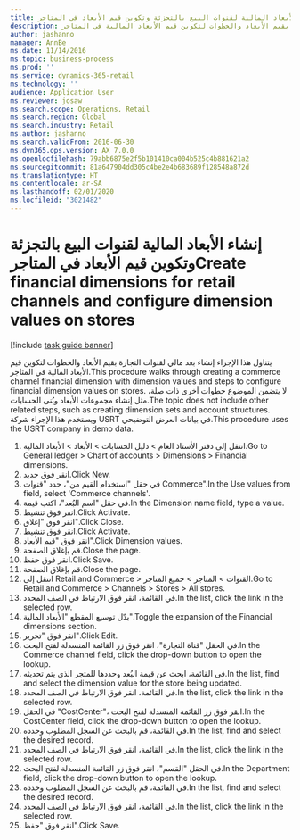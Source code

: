 ```yaml
---
title: إنشاء الأبعاد المالية لقنوات البيع بالتجزئة وتكوين قيم الأبعاد في المتاجر
description: يتناول هذا الإجراء إنشاء بعد مالي لقنوات التجارة بقيم الأبعاد والخطوات لتكوين قيم الأبعاد المالية في المتاجر.
author: jashanno
manager: AnnBe
ms.date: 11/14/2016
ms.topic: business-process
ms.prod: ''
ms.service: dynamics-365-retail
ms.technology: ''
audience: Application User
ms.reviewer: josaw
ms.search.scope: Operations, Retail
ms.search.region: Global
ms.search.industry: Retail
ms.author: jashanno
ms.search.validFrom: 2016-06-30
ms.dyn365.ops.version: AX 7.0.0
ms.openlocfilehash: 79abb6875e2f5b101410ca004b525c4b881621a2
ms.sourcegitcommit: 81a647904dd305c4be2e4b683689f128548a872d
ms.translationtype: HT
ms.contentlocale: ar-SA
ms.lasthandoff: 02/01/2020
ms.locfileid: "3021482"
---
```

# <a name="create-financial-dimensions-for-retail-channels-and-configure-dimension-values-on-stores"></a><span data-ttu-id="e42c6-103">إنشاء الأبعاد المالية لقنوات البيع بالتجزئة وتكوين قيم الأبعاد في المتاجر</span><span class="sxs-lookup"><span data-stu-id="e42c6-103">Create financial dimensions for retail channels and configure dimension values on stores</span></span>

[!include [task guide banner](../includes/task-guide-banner.md)]

<span data-ttu-id="e42c6-104">يتناول هذا الإجراء إنشاء بعد مالي لقنوات التجارة بقيم الأبعاد والخطوات لتكوين قيم الأبعاد المالية في المتاجر.</span><span class="sxs-lookup"><span data-stu-id="e42c6-104">This procedure walks through creating a commerce channel financial dimension with dimension values and steps to configure financial dimension values on stores.</span></span> <span data-ttu-id="e42c6-105">لا يتضمن الموضوع خطوات أخرى ذات صلة، مثل إنشاء مجموعات الأبعاد وبُنى الحسابات.</span><span class="sxs-lookup"><span data-stu-id="e42c6-105">The topic does not include other related steps, such as creating dimension sets and account structures.</span></span> <span data-ttu-id="e42c6-106">ويستخدم هذا الإجراء شركة USRT في بيانات العرض التوضيحي.</span><span class="sxs-lookup"><span data-stu-id="e42c6-106">This procedure uses the USRT company in demo data.</span></span>

1. <span data-ttu-id="e42c6-107">انتقل إلى دفتر الأستاذ العام > دليل الحسابات > الأبعاد > الأبعاد المالية.</span><span class="sxs-lookup"><span data-stu-id="e42c6-107">Go to General ledger > Chart of accounts > Dimensions > Financial dimensions.</span></span>
2. <span data-ttu-id="e42c6-108">انقر فوق جديد.</span><span class="sxs-lookup"><span data-stu-id="e42c6-108">Click New.</span></span>
3. <span data-ttu-id="e42c6-109">في حقل "‏‫استخدام القيم من‬"، حدد "قنوات Commerce".</span><span class="sxs-lookup"><span data-stu-id="e42c6-109">In the Use values from field, select 'Commerce channels'.</span></span>
4. <span data-ttu-id="e42c6-110">في حقل "‏‫اسم البُعد‬"، اكتب قيمة.</span><span class="sxs-lookup"><span data-stu-id="e42c6-110">In the Dimension name field, type a value.</span></span>
5. <span data-ttu-id="e42c6-111">انقر فوق تنشيط.</span><span class="sxs-lookup"><span data-stu-id="e42c6-111">Click Activate.</span></span>
6. <span data-ttu-id="e42c6-112">انقر فوق "إغلاق".</span><span class="sxs-lookup"><span data-stu-id="e42c6-112">Click Close.</span></span>
7. <span data-ttu-id="e42c6-113">انقر فوق تنشيط.</span><span class="sxs-lookup"><span data-stu-id="e42c6-113">Click Activate.</span></span>
8. <span data-ttu-id="e42c6-114">انقر فوق "قيم الأبعاد".</span><span class="sxs-lookup"><span data-stu-id="e42c6-114">Click Dimension values.</span></span>
9. <span data-ttu-id="e42c6-115">قم بإغلاق الصفحة.</span><span class="sxs-lookup"><span data-stu-id="e42c6-115">Close the page.</span></span>
10. <span data-ttu-id="e42c6-116">انقر فوق حفظ.</span><span class="sxs-lookup"><span data-stu-id="e42c6-116">Click Save.</span></span>
11. <span data-ttu-id="e42c6-117">قم بإغلاق الصفحة.</span><span class="sxs-lookup"><span data-stu-id="e42c6-117">Close the page.</span></span>
12. <span data-ttu-id="e42c6-118">انتقل إلى Retail and Commerce > القنوات > المتاجر > جميع المتاجر.</span><span class="sxs-lookup"><span data-stu-id="e42c6-118">Go to Retail and Commerce > Channels > Stores > All stores.</span></span>
13. <span data-ttu-id="e42c6-119">في القائمة، انقر فوق الارتباط في الصف المحدد.</span><span class="sxs-lookup"><span data-stu-id="e42c6-119">In the list, click the link in the selected row.</span></span>
14. <span data-ttu-id="e42c6-120">بدّل توسيع المقطع "الأبعاد المالية‬".</span><span class="sxs-lookup"><span data-stu-id="e42c6-120">Toggle the expansion of the Financial dimensions section.</span></span>
15. <span data-ttu-id="e42c6-121">انقر فوق "تحرير".</span><span class="sxs-lookup"><span data-stu-id="e42c6-121">Click Edit.</span></span>
16. <span data-ttu-id="e42c6-122">في الحقل "قناة التجارة"، انقر فوق زر القائمة المنسدلة لفتح البحث.</span><span class="sxs-lookup"><span data-stu-id="e42c6-122">In the Commerce channel field, click the drop-down button to open the lookup.</span></span>
17. <span data-ttu-id="e42c6-123">في القائمة، ابحث عن قيمة البُعد وحددها للمتجر الذي يتم تحديثه.</span><span class="sxs-lookup"><span data-stu-id="e42c6-123">In the list, find and select the dimension value for the store being updated.</span></span>
18. <span data-ttu-id="e42c6-124">في القائمة، انقر فوق الارتباط في الصف المحدد.</span><span class="sxs-lookup"><span data-stu-id="e42c6-124">In the list, click the link in the selected row.</span></span>
19. <span data-ttu-id="e42c6-125">في الحقل "CostCenter"، انقر فوق زر القائمة المنسدلة لفتح البحث.</span><span class="sxs-lookup"><span data-stu-id="e42c6-125">In the CostCenter field, click the drop-down button to open the lookup.</span></span>
20. <span data-ttu-id="e42c6-126">في القائمة، قم بالبحث عن السجل المطلوب وحدده.</span><span class="sxs-lookup"><span data-stu-id="e42c6-126">In the list, find and select the desired record.</span></span>
21. <span data-ttu-id="e42c6-127">في القائمة، انقر فوق الارتباط في الصف المحدد.</span><span class="sxs-lookup"><span data-stu-id="e42c6-127">In the list, click the link in the selected row.</span></span>
22. <span data-ttu-id="e42c6-128">في الحقل "القسم"، انقر فوق زر القائمة المنسدلة لفتح البحث.</span><span class="sxs-lookup"><span data-stu-id="e42c6-128">In the Department field, click the drop-down button to open the lookup.</span></span>
23. <span data-ttu-id="e42c6-129">في القائمة، قم بالبحث عن السجل المطلوب وحدده.</span><span class="sxs-lookup"><span data-stu-id="e42c6-129">In the list, find and select the desired record.</span></span>
24. <span data-ttu-id="e42c6-130">في القائمة، انقر فوق الارتباط في الصف المحدد.</span><span class="sxs-lookup"><span data-stu-id="e42c6-130">In the list, click the link in the selected row.</span></span>
25. <span data-ttu-id="e42c6-131">انقر فوق "حفظ".</span><span class="sxs-lookup"><span data-stu-id="e42c6-131">Click Save.</span></span>

